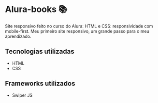 <h1> Alura-books 📚 </h1>
Site responsivo feito no curso do Alura: HTML e CSS: responsividade com mobile-first. Meu primeiro site responsivo, um grande passo para o meu aprendizado.

<h2>Tecnologias utilizadas </h2>
<ul>
  <li> HTML </li>
  <li> CSS </li>
</ul>

<h2>Frameworks utilizados </h2>
<ul>
<li> Swiper JS </li>
</ul>
